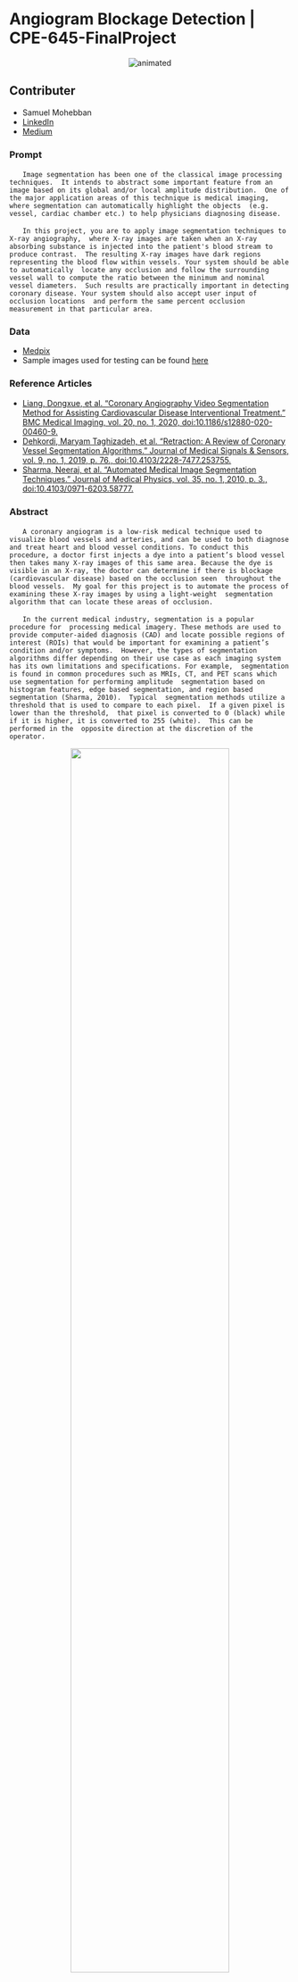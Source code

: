 # Angiogram Blockage Detection | CPE-645-FinalProject

<p align="center">
  <img src="readme-assets/CoverVid.gif" alt="animated" />
</p>



## Contributer
- Samuel Mohebban 
- [LinkedIn](https://www.linkedin.com/in/samuel-mohebban-b50732139/)
- [Medium](https://medium.com/@heeebsinc)

### Prompt
&nbsp;&nbsp;&nbsp;&nbsp;&nbsp;&nbsp;```Image segmentation has been one of the classical image processing techniques. 
It intends to abstract some important feature from an image based on its global and/or local amplitude distribution. 
One of the major application areas of this technique is medical imaging, where segmentation can automatically highlight the objects 
(e.g. vessel, cardiac chamber etc.) to help physicians diagnosing disease.```

&nbsp;&nbsp;&nbsp;&nbsp;&nbsp;&nbsp;```In this project, you are to apply image segmentation techniques to X-ray angiography, 
where X-ray images are taken when an X-ray absorbing substance is injected into the patient's blood stream to produce contrast. 
The resulting X-ray images have dark regions representing the blood flow within vessels. Your system should be able to automatically 
locate any occlusion and follow the surrounding vessel wall to compute the ratio between the minimum and nominal vessel diameters. 
Such results are practically important in detecting coronary disease. Your system should also accept user input of occlusion locations 
and perform the same percent occlusion measurement in that particular area.```


### Data
- [Medpix](https://medpix.nlm.nih.gov/search?allen=false&allt=false&alli=true&query=angiography)
- Sample images used for testing can be found [here](sample-images)

### Reference Articles
- [Liang, Dongxue, et al. “Coronary Angiography Video Segmentation Method for Assisting Cardiovascular Disease Interventional Treatment.” BMC Medical Imaging, vol. 20, no. 1, 2020, doi:10.1186/s12880-020-00460-9.](https://bmcmedimaging.biomedcentral.com/articles/10.1186/s12880-020-00460-9)
- [Dehkordi, Maryam  Taghizadeh, et al. “Retraction: A Review of Coronary Vessel Segmentation Algorithms.” Journal of Medical Signals &amp; Sensors, vol. 9, no. 1, 2019, p. 76., doi:10.4103/2228-7477.253755.](https://www.ncbi.nlm.nih.gov/pmc/articles/PMC3317762/)
- [Sharma, Neeraj, et al. “Automated Medical Image Segmentation Techniques.” Journal of Medical Physics, vol. 35, no. 1, 2010, p. 3., doi:10.4103/0971-6203.58777. ](https://www.ncbi.nlm.nih.gov/pmc/articles/PMC2825001/)

### Abstract
&nbsp;&nbsp;&nbsp;&nbsp;&nbsp;&nbsp;```A coronary angiogram is a low-risk medical technique used to visualize blood vessels and arteries, and can be used to both diagnose and treat heart and blood vessel conditions. To conduct this procedure, a doctor first injects a dye into a patient’s blood vessel then takes many X-ray images of this same area. Because the dye is visible in an X-ray, the doctor can determine if there is blockage (cardiovascular disease) based on the occlusion seen 
throughout the blood vessels.  My goal for this project is to automate the process of examining these X-ray images by using a light-weight 
segmentation algorithm that can locate these areas of occlusion. ```

&nbsp;&nbsp;&nbsp;&nbsp;&nbsp;&nbsp;```In the current medical industry, segmentation is a popular procedure for 
processing medical imagery. These methods are used to provide computer-aided diagnosis (CAD) and locate possible regions of 
interest (ROIs) that would be important for examining a patient’s condition and/or symptoms.  However, the types of segmentation 
algorithms differ depending on their use case as each imaging system has its own limitations and specifications. For example, 
segmentation is found in common procedures such as MRIs, CT, and PET scans which use segmentation for performing amplitude 
segmentation based on histogram features, edge based segmentation, and region based segmentation (Sharma, 2010).  Typical 
segmentation methods utilize a threshold that is used to compare to each pixel.  If a given pixel is lower than the threshold, 
that pixel is converted to 0 (black) while if it is higher, it is converted to 255 (white).  This can be performed in the 
opposite direction at the discretion of the operator. ```

<p align="center" width="100%">
    <img width="75%" src="readme-assets/basic-threshold-formula.png"> 
</p>

### Description of work accomplished
To follow the code process, see [technical jupyter notebook](technical-notebook.ipynb)
The process consists of **10 steps**

1) ### **Load image into memory**

<p align="center" width="100%">
    <img width="35%" src="readme-assets/steps/step1.jpg"> 
</p>

2) ### **Crop image borders by 10%**. 
- In X-ray images, there often can be black/white borders around the image that would negatively impact this segmentation algorithm.  

<p align="center" width="100%">
    <img width="35%" src="readme-assets/steps/step2.jpg"> 
</p>

3) ### **Convert cropped image to gray scale (1-dimensional)**

<p align="center" width="100%">
    <img width="35%" src="readme-assets/steps/step3.jpg"> 
</p>

4) ### **Apply brightness correction to the gray scaled image**.
- This will ensure that the distributions among pixel amplitudes is normalized.
- Using the formula below (`cv2.convertScaleAbs()`), one has the ability to normalize the distributions of pixel amplitudes across an image given `alpha` and `beta` parameters. 

<p align="center" width="50%">
    <img width="25%" src="readme-assets/convertScaleAbs.png"> 
</p>

- `cv2.convertScaleAbs` works by performing three operations sequentially. (1) Scaling, (2) Taking an absolute value, (3) Converting to unsigned 8-bit integer.  Each new pixel is the result of performing `abs(alpha + Pixel(x,y) + beta`

- The function `_automatic_brightness_and_contrast(image, clip_hist_percent)` found in [program.py](program.py) allows for dynamic calculations of `alpha` and `beta` to perform this normalization differently on each image.  This function works by: 

1) Calculating the cumulative distribution of an image histogram to determine where color frequency is less than some pre-defined threshold `clip_hist_percent`. 

2) Cut the right and left side of this histogram to give us our minimum and maximum ranges

3) Calculate `alpha = 255 / (maximum_pixel - minimum_pixel)`

4) Calculate beta.  Given that `g(i, j) = 0` and `f(i, j) = minimum_pixel`
   1) `g(i,j) = alpha * f(i,j) + beta #0 = alpha * min_pixel + beta`
   2) `beta = -minimum_pixel * alpha1`

<p align="center" width="100%">
    <img width="99%" src="readme-assets/steps/step4.jpg"> 
</p>

5) ### **Blur the image**.  
- This step will reduce noise around the image and allow for better segmentation
- **Median Blur** is a commonly used method for reducing salt and pepper noise.  
- To apply a median blur, you first determine a _**kernel size**_.  In this project, I used a kernel size of 5.  The kernel size is used to determine the number of neighbors that will be incorporated in the blur method.
  - ```cv2.medianBlur(image, ksize = 5)```

- For example, with a neighborhood size of 5x5, 25 pixels will be used to calculate the median of all pixels. 
- After gathering the median value, the center pixel in that 5x5 area will become that median value.  
- The reason this method is so useful for salt and pepper noise is because the center pixel will _always_ be replaced with a pixel that is in the original image- as using the median calculation is more robust to outliers than compared to using an average or gaussian blur method.   

<p align="center" width="100%">
    <img width="85%" src="readme-assets/steps/step5.jpg"> 
</p>

6) ###**Create `blockSize` using 12 boxes along the height of the image**
- This process involves separating the image into equal partitions so that there are a specific number of blocks along the y-axis. In this project, I ensured that there are 12 blocks along the height of the image. 
- Because each block is created around a central pixel, the blockSize of an image must be an odd number and each block must have square dimensions.
- For example, if we want 12 blocks along the y-axis in an image with a dimension of 491x393 (WxH) pixels, it will require each block to have a height and width of 33 pixels. Given the height/width of each block, we can divide the width of the image by 33 to determine how many boxes will fit along the x-axis.   

```
height_boxes = 12
block_size = int(image_height / height_boxes) #int(393 / 12) = 32 (rounded down)
if block_size % 2 == 0: #this means it is even
    block_size += 1 #block size = 33

width_boxes = int(image_width / block_size) #int(491 / 33) = 14 (rounded down)
if width_boxes % 2 == 0: #this means it is even 
    width_boxes += 1
```

- The calculation used in [program.py](program.py) is dynamic, so these numbers are specific to the size of the image being processed
- This blockSize is utilized when applying adaptive threshold, where an algorithm will determine the best threshold based on values calculated within each of these blocks.  (Explanation for how this algorithm works is explained in the next step). 
<p align="center" width="100%">
    <img width="35%" src="readme-assets/steps/step6.jpg"> 
</p>

7) ###**Apply adaptive thresholding using the block size calculated above**
### Step 7:  Apply Adaptive thresholding 
- Here, I applied mean adaptive thresholding using a blockSize of 33 and a constant of 10
- When applying adaptive thresholding, you have the option of using _**Arithmetic**_ or _**Gaussian**_ mean for calculating the threshold within each image.  In this project, I used Arithmetic mean (`cv2.ADAPTIVE_THRESH_MEAN_C`) as I believe Gaussian mean is not a good method for this application.  In Gaussian mean (`cv2.ADAPTIVE_THRESH_GAUSSIAN_C`), the _**weighted**_ average is performed so that the central pixel of the block contributes more weight to the average. In the [example image](readme-assets/steps/step7.jpg) below, we can see that Gaussian mean reduces noise present in the image, however, it does not preserve the integrity of the vessels as well as arithmetic mean.  

`cv.ADAPTIVE_THRESH_MEAN_C`: The threshold value is the mean of the neighbourhood area minus the constant C.

`cv.ADAPTIVE_THRESH_GAUSSIAN_C`: The threshold value is a gaussian-weighted sum of the neighbourhood values minus the constant C.

<p align="center" width="50%">
    <img width="15%" src="readme-assets/Gaussian_Mean.png"> 
</p>

- The threshold for each block is calculated by taking the arithmetic mean of the (blockSizexBlockSize) and subtracting it by `C = 10`.  In the example in the previous step, using 12 block rows yields a blockSize of 33.  Given this, we will take the arithmetic average pixel amplitude within each 33x33 block and subtract that average by 10 to determine the threshold for that specific block. As mentioned in Step 6, the blockSize will change based on the original image dimension so the math explained here applies _only_ to that image - however, the logic is the same. In Step 6, I obtained 12 block rows (y) and 15 block columns (x).  Therefore, there will be a total of 180 (12 * 15) thresholds that correspond to each partitioned area.  

<p align="center" width="50%">
    <img width="15%" src="readme-assets/Adaptive_Threshold.png"> 
</p>

- After determining the thresholds for each specific block, an algorithm is applied where each pixel in a particular block is converted to either 0 (black) or 255 (white) based on that block's calculated threshold. There are _**2 procedures**_ that are popular:

1) `cv2.THRESH_BINARY`: Each pixel greater than or equal to the threshold value will be converted to a defined max value (255) while every pixel below the threshold will be converted to 0 (black)

<p align="center" width="100%">
    <img width="25%" src="readme-assets/THRESH_BINARY.png"> 
</p>

2) `cv2.THRESH_BINARY_INV`: Each pixel greater than or equal to the threshold value will be converted to 0 (black) while every pixel below the threshold will be converted to a defined max value (255)

<p align="center" width="100%">
    <img width="25%" src="readme-assets/THRESH_BINARY_INV.png"> 
</p>

- In this project, I used `cv2.THRESH_BINARY_INV` which converted every pixel above the threshold to black while converting pixels below the threshold to white (max value of 255).  By doing this, we can interpret the black regions in the image as possible blood cells and thus our regions of interest.

```
threshold_img = cv2.adaptiveThreshold(original_image, 255, cv2.ADAPTIVE_THRESH_MEAN_C, cv2.THRESH_BINARY_INV, block_size, 10)
```

<p align="center" width="100%">
    <img width="85%" src="readme-assets/steps/step7.jpg"> 
</p>

8) ### **Get contours of threshold image**
- I performed a contour operation to find the edges within the image.  These edges are the white areas shown in Step 7
- In order to perform a contour operation, I first created a _**Structuring Element**_: which is a type of kernel that performs a particular operation on the image.  
- When creating a structuring element, popular morphological operations are

<p align="center" width="100%">
    <img width="35%" src="readme-assets/morph_operations.png"> 
</p>

- In this project, I used circular structuring element (`cv2.MORPH_CROSS`) and a kernel size of (3x3). In the [image](readme-assets/steps/step8.jpg) below, the circular structuring element was better at maintaining the blood vessel. 

- Using `cv2.morphologyEx`, I apply a convolution between each 3x3 block in the image with the ELLIPSE_MATRICS above matrix.  

- After convolving the image, we apply `cv2.findContours` with `cv2.RETR_EXTERNAL` which is an algorithm that detects changes in colors and perceives them as boundaries.  In this case, every point where a black pixel is right next to a white pixel is processed as a boundary.  This function will return an array of values, where the length of the array corresponds to each contours region.  I parsed the array to only include contours with a minimum area of 70 pixels

- In the image below, the contour regions are those drawn in black. Although the image looks similar to the ones in previous steps, the difference here is that I obtained (x,y) coordinates for each point around the blood vessels.  
<p align="center" width="100%">
    <img width="35%" src="readme-assets/steps/step8.jpg"> 
</p>

9) ### **Perform another round of threshold and then dilate the image**. 
- Given the images created in Step 8, I applied another threshold operation to create a binary image where every pixel is either 0 (black) or 255 (white)
- Because I drew and filled each contour in black, I know that the blood vessels have a pixel value of 0
- I apply a simple threshold algorithm that will turn every pure black pixel to 255, while converting any other pixel greater than 0 to 255. 
- **_Dilation_** (`cv2.dilate()`) Is the process of that increases the bright regions of the image. The process of dilation is as follows

1) Create a kernel and scan the image with that kernel
2) Within each overlapping block of the kernel and the original image, we replace the center pixel with that maximum value.
3) If more than one iteration is passed, then you repeat this process for the remaining iterations.  The more iterations you pass, the brighter the image will get.  

- As shown in the image below, performing dilation with `iterations = 2` on this image decreased the minimum distance between each contour point, allowing for better blockage estimation in the final step.  
<p align="center" width="100%">
    <img width="99%" src="readme-assets/steps/step9.jpg"> 
</p>

10) **A final round of contour estimation**. Here, we will get the contours of the dilated image above.  These contours will be used to calculate the euclidean distance between each blood vessel. 
    1) If a contour (blood vessel) is within 10 pixels of another vessel, this area is considered a possible location of occlusion/blockage
    2) The contour distance formula is as follows..

<p align="center" width="100%">
    <img width="85%" src="readme-assets/steps/step10.jpg"> 
</p>

## Running the program (Tested using Ubuntu 20.04)

1) Clone repository onto your local machine
   1) `git clone <repo url>`
2) Set up virtual environment (conda, etc.) [Recommended]
   1) Install Miniconda 
      1) `cd /tmp`
      2) `apt-get update && apt-get install wget -y && wget https://repo.anaconda.com/miniconda/Miniconda3-py39_4.10.3-Linux-x86_64.sh`
      3) `chmod +x Miniconda3-py39_4.10.3-Linux-x86_64.sh && ./Miniconda3-py39_4.10.3-Linux-x86_64.sh`
         1) Follow the steps prompted in the command line
      4) Restart terminal to initialize conda 
         1) You should now see `(base)` on the left of your new terminal session
      5) Create conda environment
         1) `conda create --name blockage-detection python=3.9`
         2) `conda activate blockage-detection`
            1) You should now see that `(base)` has changed to `blockage-detection`
3) Install necessary packages
   1) [conda] `pip install opencv-contrib-python matplotlib tqdm && conda install pyqt`
   2) [no virtual enviornment] `pip3 install opencv-contrib-python matplotlib tqdm PyQT5`
4) Gather images you wish to run inference on and place them in [sample-images](sample-images)
5) Run the program
   1) [conda] `python program.py`
   2) [no virtual environment] `python3 program.py`

#### Sample Output
1) Upon running [program.py](program.py) a command line prompt will get displayed asking if you wish to specify a region of interest
   1) This step is to determine if you want the algorithm to process the entire image or just a region of interest that you get to draw
   2) Press Y to draw the region of interest | Press N to let the algorithm process the entire image
   
<p align="center" width="100%">
    <img width="85%" src="readme-assets/start.png"> 
</p>

2) If you pressed Y, a window will pop up displaying one of your images in the sample-images directory
![BboxDemo](readme-assets/example1.gif)
3) Once the application is done iterating through the images inside [sample-images](sample-images), the output images will be saved in [output-images](output-images)
   1) The default configuration will save only the output image with the detection, however, if you want to every step of the process, change `save_all_steps` on the bottom of [program.py](program.py) to `True` 

<p align="center" width="100%">
    <img width="75%" src="readme-assets/cover-photo.jpg"> 
</p>

#### Possible errors and how to fix them
1) `ImportError: libGL.so.1: cannot open shared object file: No such file or directory`
   1) This is an opencv package conflict, in order to fix it you must run `apt-get update && apt-get install ffmpeg libsm6 libxext6  -y`
2) Python version
   1) To check your python version, open a command line and run `python`
      1) If the version is < 3.0.0, then you must use `python3` to run the program
      2) run `python3 program.py` instead of `python program.py`
3) `no protocol specified
qt.qpa.xcb: could not connect to display :1
qt.qpa.plugin: Could not load the Qt platform plugin "xcb" in "/root/miniconda3/envs/blockage-detection/lib/python3.9/site-packages/cv2/qt/plugins" even though it was found.
This application failed to start because no Qt platform plugin could be initialized. Reinstalling the application may fix this problem.`
   1) This means you do not have pyqt installed.  
   2) If you are running conda outside of the container, `conda install pyqt`
   3) If you are not running a virtual environment, `pip3 install PyQt5`
4) If you are stuck on a different error and need assistance, create an issue on this repo and I will be sure to answer ASAP

### Future Directions
- experiment ridge detection, piece-wise normalization, Harris corner detection and the rolling algorithm
- use segmentation networks and other machine learning approached to generate similar or better results
- make the function [_find_if_close](program.py) for calculating the euclidean distance between two contours faster
- Test with images that are smaller than (500,500) without having to resize them to larger dimensions

